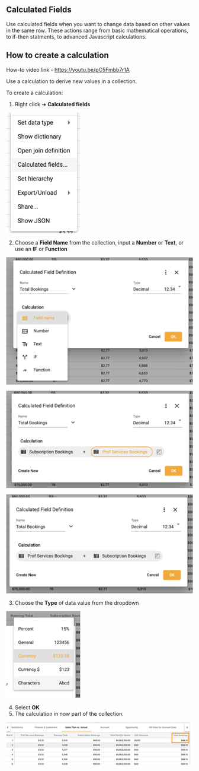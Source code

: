 ## Calculated Fields
Use calculated fields when you want to change data based on other values in the same row. These actions range from basic mathematical operations, to if-then statments, to advanced Javascript calculations. 

## How to create a calculation
How-to video link - https://youtu.be/pC5Fmbb7r1A

Use a calculation to derive new values in a collection.

To create a calculation:

1.	Right click ➔ **Calculated fields**

<img src="../assets/calc.png"  style="width:200px" class="border"></img>

2.  Choose a **Field Name** from the collection, input a **Number** or **Text**, or use an **IF** or **Function**

<img src="../assets/calc_1.png"  style="width:600px" class="border"></img>

<img src="../assets/calc_4.png"  style="width:600px" class="border"></img>

<img src="../assets/calc_2.png"  style="width:600px" class="border"></img>

3.  Choose the **Type** of data value from the dropdown

<img src="../assets/calc_3.png"  style="width:200px" class="border"></img>

4.  Select **OK**
5.  The calculation in now part of the collection.

<img src="../assets/calc_5.png"  style="width:800px" class="border"></img>


